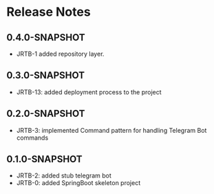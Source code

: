 # Release Notes

## 0.4.0-SNAPSHOT
* JRTB-1 added repository layer.

## 0.3.0-SNAPSHOT
* JRTB-13: added deployment process to the project

## 0.2.0-SNAPSHOT
* JRTB-3: implemented Command pattern for handling Telegram Bot commands

## 0.1.0-SNAPSHOT
* JRTB-2: added stub telegram bot
* JRTB-0: added SpringBoot skeleton project